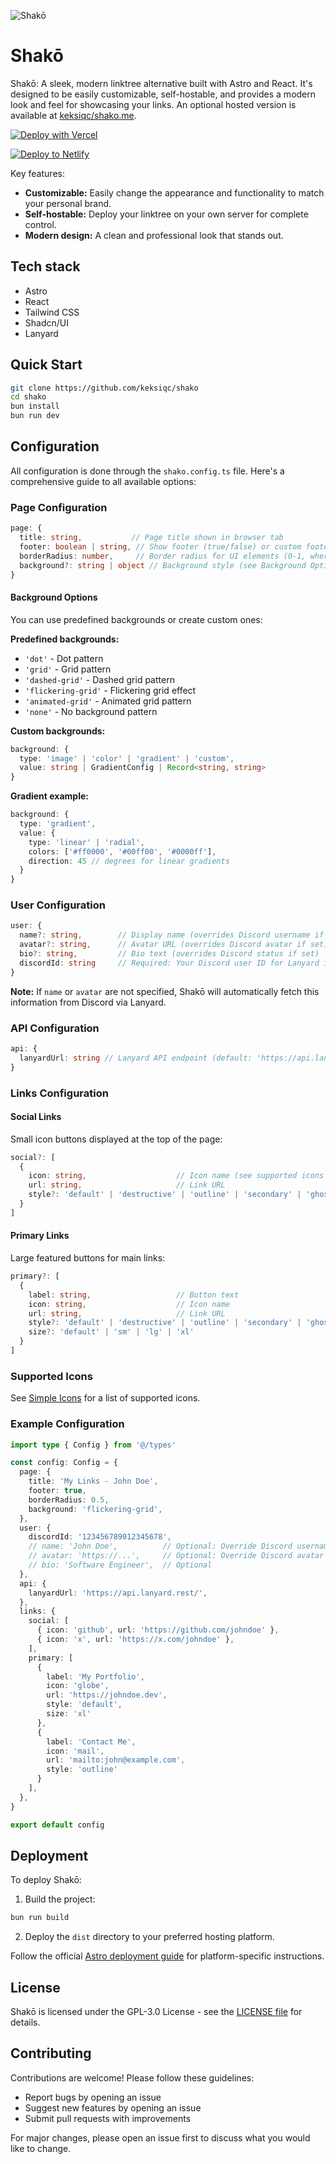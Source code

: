 ![Shakō](https://raw.githubusercontent.com/keksiqc/shako/main/.github/assets/banner.png)

# Shakō

Shakō: A sleek, modern linktree alternative built with Astro and React. It's designed to be easily customizable, self-hostable, and provides a modern look and feel for showcasing your links. An optional hosted version is available at [keksiqc/shako.me](https://github.com/keksiq/shako.me).

[![Deploy with Vercel](https://vercel.com/button)](https://vercel.com/new/clone?repository-url=https%3A%2F%2Fgithub.com%2Fkeksiqc%2Fshako&project-name=shako&repository-name=shako)

[![Deploy to Netlify](https://www.netlify.com/img/deploy/button.svg)](https://app.netlify.com/start/deploy?repository=https://github.com/keksiqc/shako)

Key features:

- **Customizable:** Easily change the appearance and functionality to match your personal brand.
- **Self-hostable:** Deploy your linktree on your own server for complete control.
- **Modern design:** A clean and professional look that stands out.

## Tech stack

- Astro
- React
- Tailwind CSS
- Shadcn/UI
- Lanyard

## Quick Start

```bash
git clone https://github.com/keksiqc/shako
cd shako
bun install
bun run dev
```

## Configuration

All configuration is done through the `shako.config.ts` file. Here's a comprehensive guide to all available options:

### Page Configuration

```typescript
page: {
  title: string,           // Page title shown in browser tab
  footer: boolean | string, // Show footer (true/false) or custom footer text
  borderRadius: number,     // Border radius for UI elements (0-1, where 1 = full radius)
  background?: string | object // Background style (see Background Options below)
}
```

#### Background Options

You can use predefined backgrounds or create custom ones:

**Predefined backgrounds:**
- `'dot'` - Dot pattern
- `'grid'` - Grid pattern
- `'dashed-grid'` - Dashed grid pattern
- `'flickering-grid'` - Flickering grid effect
- `'animated-grid'` - Animated grid pattern
- `'none'` - No background pattern

**Custom backgrounds:**
```typescript
background: {
  type: 'image' | 'color' | 'gradient' | 'custom',
  value: string | GradientConfig | Record<string, string>
}
```

**Gradient example:**
```typescript
background: {
  type: 'gradient',
  value: {
    type: 'linear' | 'radial',
    colors: ['#ff0000', '#00ff00', '#0000ff'],
    direction: 45 // degrees for linear gradients
  }
}
```

### User Configuration

```typescript
user: {
  name?: string,        // Display name (overrides Discord username if set)
  avatar?: string,      // Avatar URL (overrides Discord avatar if set)
  bio?: string,         // Bio text (overrides Discord status if set)
  discordId: string     // Required: Your Discord user ID for Lanyard integration
}
```

**Note:** If `name` or `avatar` are not specified, Shakō will automatically fetch this information from Discord via Lanyard.

### API Configuration

```typescript
api: {
  lanyardUrl: string // Lanyard API endpoint (default: 'https://api.lanyard.rest/')
}
```

### Links Configuration

#### Social Links
Small icon buttons displayed at the top of the page:

```typescript
social?: [
  {
    icon: string,                    // Icon name (see supported icons below)
    url: string,                     // Link URL
    style?: 'default' | 'destructive' | 'outline' | 'secondary' | 'ghost' | 'link'
  }
]
```

#### Primary Links
Large featured buttons for main links:

```typescript
primary?: [
  {
    label: string,                   // Button text
    icon: string,                    // Icon name
    url: string,                     // Link URL
    style?: 'default' | 'destructive' | 'outline' | 'secondary' | 'ghost' | 'link',
    size?: 'default' | 'sm' | 'lg' | 'xl'
  }
]
```

### Supported Icons

See [Simple Icons](https://simpleicons.org/) for a list of supported icons.

### Example Configuration

```typescript
import type { Config } from '@/types'

const config: Config = {
  page: {
    title: 'My Links - John Doe',
    footer: true,
    borderRadius: 0.5,
    background: 'flickering-grid',
  },
  user: {
    discordId: '123456789012345678',
    // name: 'John Doe',          // Optional: Override Discord username
    // avatar: 'https://...',     // Optional: Override Discord avatar
    // bio: 'Software Engineer',  // Optional
  },
  api: {
    lanyardUrl: 'https://api.lanyard.rest/',
  },
  links: {
    social: [
      { icon: 'github', url: 'https://github.com/johndoe' },
      { icon: 'x', url: 'https://x.com/johndoe' },
    ],
    primary: [
      {
        label: 'My Portfolio',
        icon: 'globe',
        url: 'https://johndoe.dev',
        style: 'default',
        size: 'xl'
      },
      {
        label: 'Contact Me',
        icon: 'mail',
        url: 'mailto:john@example.com',
        style: 'outline'
      }
    ],
  },
}

export default config
```

## Deployment

To deploy Shakō:

1. Build the project:
```bash
bun run build
```

2. Deploy the `dist` directory to your preferred hosting platform.

Follow the official [Astro deployment guide](https://docs.astro.build/en/guides/deploy/) for platform-specific instructions.

## License

Shakō is licensed under the GPL-3.0 License - see the [LICENSE file](./LICENSE) for details.

## Contributing

Contributions are welcome! Please follow these guidelines:

- Report bugs by opening an issue
- Suggest new features by opening an issue
- Submit pull requests with improvements

For major changes, please open an issue first to discuss what you would like to change.
